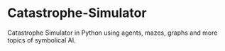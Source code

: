 # Catastrophe-Simulator
Catastrophe Simulator in Python using agents, mazes, graphs and more topics of symbolical AI.
